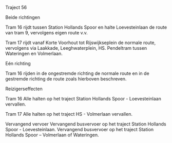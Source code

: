 Traject 56

Beide richtingen

Tram 16
rijdt tussen Station Hollands Spoor en halte Loevesteinlaan de route van tram 9, vervolgens eigen route v.v.

Tram 17
rijdt vanaf Korte Voorhout tot Rijswijkseplein de normale route, vervolgens via Laakkade, Leeghwaterplein, HS.
Pendeltram tussen Wateringen en Volmerlaan.

Eén richting

Tram 16
rijden in de ongestremde richting de normale route en in de gestremde richting de route zoals hierboven beschreven.

Reizigerseffecten

Tram 16
Alle halten op het traject Station Hollands Spoor - Loevesteinlaan vervallen.

Tram 17
Alle halten op het traject HS - Volmerlaan vervallen.

Vervangend vervoer
Vervangend busvervoer op het traject Station Hollands Spoor - Loevesteinlaan.
Vervangend busvervoer op het traject Station Hollands Spoor – Volmerlaan of Wateringen.

